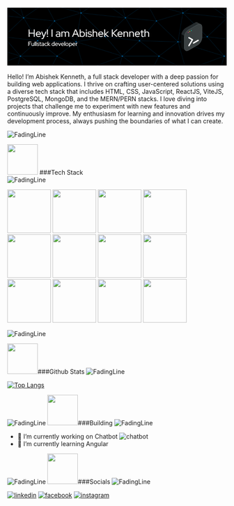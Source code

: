 ![Header](./github-header-image.png)

Hello! I’m Abishek Kenneth, a full stack developer with a deep passion for building web applications. I thrive on crafting user-centered solutions using a diverse tech stack that includes HTML, CSS, JavaScript, ReactJS, ViteJS, PostgreSQL, MongoDB, and the MERN/PERN stacks. I love diving into projects that challenge me to experiment with new features and continuously improve. My enthusiasm for learning and innovation drives my development process, always pushing the boundaries of what I can create.

![FadingLine](https://github.com/abi1035/abi1035/assets/107182926/afb7eac9-86c5-4884-9a5d-2d909d5b5c7f)

<img src="https://github.com/abi1035/abi1035/assets/107182926/816d875d-ba08-4069-b243-422c8f7fbee4" width="70" height="70"/> ###Tech Stack <br />
![FadingLine](https://github.com/abi1035/abi1035/assets/107182926/afb7eac9-86c5-4884-9a5d-2d909d5b5c7f)



<img src="https://github.com/abi1035/abi1035/assets/107182926/4470d709-0267-4cf7-bfa5-a8d42615cc39" width="100" height="100"/>
<img src="https://github.com/abi1035/abi1035/assets/107182926/f7d6db4d-8830-4213-8512-83b994e81a54" width="100" height="100"/>
<img src="https://github.com/abi1035/abi1035/assets/107182926/631538a2-4671-4bdc-897b-713778bd0965" width="100" height="100"/>
<img src="https://github.com/abi1035/abi1035/assets/107182926/1e08fdd7-0cdb-4b05-9ea2-078f00ed8e0b" width="100" height="100"/>
<img src="https://github.com/abi1035/abi1035/assets/107182926/72abdfd5-30e1-4a44-8745-2fcd2c66ab4f" width="100" height="100"/>
<img src="https://github.com/abi1035/abi1035/assets/107182926/cb1a2e25-634d-487c-af29-5fef33ceacd4" width="100" height="100"/>
<img src="https://github.com/abi1035/abi1035/assets/107182926/8a2ca499-3d3c-4032-ac40-9dece2c0b6e4" width="100" height="100"/>
<img src="https://github.com/abi1035/abi1035/assets/107182926/bad0e21b-c07e-44e9-aa67-1c37fff84638" width="100" height="100"/>
<img src="https://github.com/abi1035/abi1035/assets/107182926/c4221812-1154-4426-ab85-4e4557ed40d9" width="100" height="100"/>
<img src="https://github.com/abi1035/abi1035/assets/107182926/bb61a342-c2ac-4b1b-801e-ae867aef9b9a" width="100" height="100"/>

<img src="https://github.com/abi1035/abi1035/assets/107182926/f37fdc4c-31e2-4995-9ceb-83cf78c566de" width="100" height="100"/>
<img src="https://github.com/abi1035/abi1035/assets/107182926/a8efec13-21a1-4f9b-a081-46fe110be84b" width="100" height="100"/>



![FadingLine](https://github.com/abi1035/abi1035/assets/107182926/afb7eac9-86c5-4884-9a5d-2d909d5b5c7f)

<img src="https://github.com/abi1035/abi1035/assets/107182926/d4747472-a293-4b18-8973-f09f0e3ecf9c" width="70" height="70"/>###Github Stats
![FadingLine](https://github.com/abi1035/abi1035/assets/107182926/afb7eac9-86c5-4884-9a5d-2d909d5b5c7f)

[![Top Langs](https://github-readme-stats.vercel.app/api/top-langs/?username=abi1035&show_icons=true&theme=radical)](https://github.com/anuraghazra/github-readme-stats)

![FadingLine](https://github.com/abi1035/abi1035/assets/107182926/afb7eac9-86c5-4884-9a5d-2d909d5b5c7f)
<img src="https://github.com/abi1035/abi1035/assets/107182926/b21a8ce9-2440-40af-8dd7-60d371e86814" width="70" height="70"/>###Building
![FadingLine](https://github.com/abi1035/abi1035/assets/107182926/afb7eac9-86c5-4884-9a5d-2d909d5b5c7f)


- 🔭 I’m currently working on Chatbot ![chatbot](https://github.com/abi1035/abi1035/assets/107182926/859d2994-0c2c-4922-9b92-6d9f665d7f3c)
- 🌱 I’m currently learning Angular


![FadingLine](https://github.com/abi1035/abi1035/assets/107182926/afb7eac9-86c5-4884-9a5d-2d909d5b5c7f)
<img src="https://github.com/abi1035/abi1035/assets/107182926/e663222a-722f-4b2c-a467-2704ce028d4a" width="70" height="70"/>###Socials
![FadingLine](https://github.com/abi1035/abi1035/assets/107182926/afb7eac9-86c5-4884-9a5d-2d909d5b5c7f)

[<img src='https://github.com/abi1035/abi1035/assets/107182926/1d61c11b-e234-44f1-813a-9fb2dea9f25b' alt='linkedin' height='70'>](https://www.linkedin.com/in/abishek-kenneth/)  [<img src='https://github.com/abi1035/abi1035/assets/107182926/0cc9669c-d689-43b0-afc4-1bd8053d1d30' alt='facebook' height='70'>](https://www.facebook.com/abishek.kenneth)  [<img src='https://github.com/abi1035/abi1035/assets/107182926/3b15f285-1883-4352-938e-067bbdad5488' alt='instagram' height='70'>](https://www.instagram.com/abi_ken_14//)  

